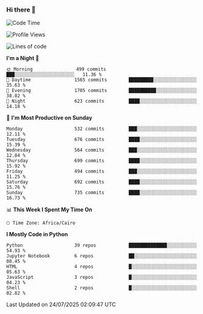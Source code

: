 ### Hi there 👋

<!--
**AMR-KELEG/AMR-KELEG** is a ✨ _special_ ✨ repository because its `README.md` (this file) appears on your GitHub profile.

Here are some ideas to get you started:

- 🔭 I’m currently working on ...
- 🌱 I’m currently learning ...
- 👯 I’m looking to collaborate on ...
- 🤔 I’m looking for help with ...
- 💬 Ask me about ...
- 📫 How to reach me: ...
- 😄 Pronouns: ...
- ⚡ Fun fact: ...
-->

<!--START_SECTION:waka-->
![Code Time](http://img.shields.io/badge/Code%20Time-0%20secs-blue)

![Profile Views](http://img.shields.io/badge/Profile%20Views-3-blue)

![Lines of code](https://img.shields.io/badge/From%20Hello%20World%20I%27ve%20Written-25.7%20million%20lines%20of%20code-blue)

**I'm a Night 🦉** 

```text
🌞 Morning                499 commits         ███░░░░░░░░░░░░░░░░░░░░░░   11.36 % 
🌆 Daytime                1565 commits        █████████░░░░░░░░░░░░░░░░   35.63 % 
🌃 Evening                1705 commits        ██████████░░░░░░░░░░░░░░░   38.82 % 
🌙 Night                  623 commits         ████░░░░░░░░░░░░░░░░░░░░░   14.18 % 
```
📅 **I'm Most Productive on Sunday** 

```text
Monday                   532 commits         ███░░░░░░░░░░░░░░░░░░░░░░   12.11 % 
Tuesday                  676 commits         ████░░░░░░░░░░░░░░░░░░░░░   15.39 % 
Wednesday                564 commits         ███░░░░░░░░░░░░░░░░░░░░░░   12.84 % 
Thursday                 699 commits         ████░░░░░░░░░░░░░░░░░░░░░   15.92 % 
Friday                   494 commits         ███░░░░░░░░░░░░░░░░░░░░░░   11.25 % 
Saturday                 692 commits         ████░░░░░░░░░░░░░░░░░░░░░   15.76 % 
Sunday                   735 commits         ████░░░░░░░░░░░░░░░░░░░░░   16.73 % 
```


📊 **This Week I Spent My Time On** 

```text
🕑︎ Time Zone: Africa/Cairo
```

**I Mostly Code in Python** 

```text
Python                   39 repos            ██████████████░░░░░░░░░░░   54.93 % 
Jupyter Notebook         6 repos             ██░░░░░░░░░░░░░░░░░░░░░░░   08.45 % 
HTML                     4 repos             █░░░░░░░░░░░░░░░░░░░░░░░░   05.63 % 
JavaScript               3 repos             █░░░░░░░░░░░░░░░░░░░░░░░░   04.23 % 
Shell                    2 repos             █░░░░░░░░░░░░░░░░░░░░░░░░   02.82 % 
```




 Last Updated on 24/07/2025 02:09:47 UTC
<!--END_SECTION:waka-->
